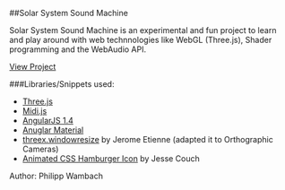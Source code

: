##Solar System Sound Machine


Solar System Sound Machine is an experimental and fun project to learn and play around with web technnologies like WebGL (Three.js), Shader programming and the WebAudio API.

[View Project](http://pwambach.github.io/solar-system-sound-machine/)

###Libraries/Snippets used:

- [Three.js](http://threejs.org/)
- [Midi.js](http://mudcu.be/midi-js/)
- [AngularJS 1.4](https://angularjs.org/)
- [Anuglar Material](https://material.angularjs.org)
- [threex.windowresize](https://github.com/jeromeetienne/threex.windowresize) by Jerome Etienne (adapted it to Orthographic Cameras) 
- [Animated CSS Hamburger Icon](http://codepen.io/designcouch/pen/Atyop) by Jesse Couch

Author: Philipp Wambach
